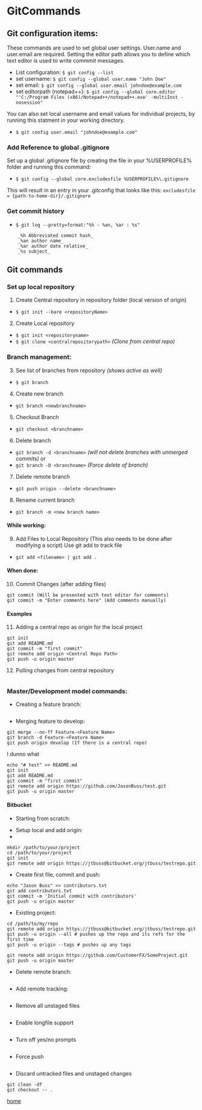 # GitCommands

## Git configuration items:

These commands are used to set global user settings.  User.name and user.email are required. Setting the editor path allows
you to define which text editor is used to write commmit messages.

* List configuration:			`$ git config --list`
* set username:					`$ git config --global user.name "John Doe"`
* set email:					`$ git config --global user.email johndoe@example.com`
* set editorpath (notepad++):	`$ git config --global core.editor "'C:/Program Files (x86)/Notepad++/notepad++.exe' -multiInst -nosession"`

You can also set local username and email values for individual projects, by running this statment in your working directory.

* `$ git config user.email "johndoe@example.com"`


### Add Reference to global .gitignore

Set up a global .gitignore file by creating the file in your %USERPROFILE% folder and running this command:

* `$ git config --global core.excludesfile %USERPROFILE%\.gitignore`

This will result in an entry in your .gitconfig that looks like this:
`excludesfile = {path-to-home-dir}/.gitignore`


### Get commit history

- `$ git log --pretty=format:"%h - %an, %ar : %s"`

```
	_%h Abbreviated commit hash_
	_%an author name_
	_%ar author date relative_
	_%s subject_
```

## Git commands

### Set up local repository

1. Create Central repository in repository folder (local version of origin)
- `$ git init --bare <repositoryName>`

2. Create Local repository
- `$ git init <repositoryname>`
- `$ git clone <centralrepositorypath>` _(Clone from central repo)_


### Branch management:

3. See list of branches from repository _(shows active as well)_
- `$ git branch`

4. Create new branch
- `git branch <newbranchname>`

5. Checkout Branch
-  `git checkout <branchname>`

6. Delete branch
- `git branch -d <branchname>` _(will not delete branches with unmerged commits)_
or
- `git branch -D <branchname>` _(Force delete of branch)_

7.	Delete remote branch
- `git push origin --delete <branchname>`

8.	Rename current branch
- `git branch -m <new branch name>`


#### While working:

9.	Add Files to Local Repository (This also needs to be done after modifying a script)
	Use git add to track file
- `git add <filename> | git add .`


#### When done:

10. Commit Changes (after adding files)
```
git commit (Will be presented with text editor for comments)
git commit -m "Enter comments here" (Add comments manually)
```

#### Examples

11.	Adding a central repo as origin for the local project
```
git init
git add README.md
git commit -m "first commit"
git remote add origin <Central Repo Path>
git push -u origin master
```

12.	Pulling changes from central repository
```git pull origin <branchname>
```

### Master/Development model commands:

* Creating a feature branch:
```git checkout -b feature-<Feature Name> developmen
```

* Merging feature to develop:
```git checkout development
git merge --no-ff Feature-<Feature Name>
git branch -d Feature-<Feature Name>
git push origin develop (If there is a central repo)
```

I dunno what

```
echo "# test" >> README.md
git init
git add README.md
git commit -m "first commit"
git remote add origin https://github.com/JasonBuss/test.git
git push -u origin master
```

#### Bitbucket

* Starting from scratch:
- Setup local and add origin:
-
```
mkdir /path/to/your/project
cd /path/to/your/project
git init
git remote add origin https://jtbuss@bitbucket.org/jtbuss/testrepo.git
```

* Create first file, commit and push:
```
echo "Jason Buss" >> contributors.txt
git add contributors.txt
git commit -m 'Initial commit with contributors'
git push -u origin master
```

* Existing project:
```
cd /path/to/my/repo
git remote add origin https://jtbuss@bitbucket.org/jtbuss/testrepo.git
git push -u origin --all # pushes up the repo and its refs for the first time
git push -u origin --tags # pushes up any tags

git remote add origin https://github.com/CustomerFX/SomeProject.git
git push -u origin master
```

* Delete remote branch:
```git push origin --delete <branchName>
```

* Add remote tracking:
```git branch --set-upstream local-branch-name origin/remote-branch-name
```

* Remove all unstaged files
```git checkout -- .
```

* Enable longfile support
```git config --global core.longpaths true
```

* Turn off yes/no prompts
```set GIT_ASK_YESNO=false
```

* Force push
```git push origin master --force
```

* Discard untracked files and unstaged changes
```
git clean -df
git checkout -- .
```


[home](/jason-notes)<br>
